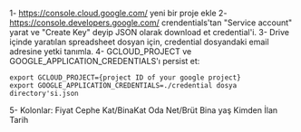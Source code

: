 1- https://console.cloud.google.com/ yeni bir proje ekle
2- https://console.developers.google.com/ crendentials'tan "Service account" yarat ve "Create Key" deyip JSON olarak download et credential'i.
3- Drive içinde yaratılan spreadsheet dosyan için, credential dosyandaki email adresine yetki tanımla.
4- GCLOUD_PROJECT ve GOOGLE_APPLICATION_CREDENTIALS'ı persist et:
```
export GCLOUD_PROJECT={project ID of your google project}
export GOOGLE_APPLICATION_CREDENTIALS=./credential dosya directory'si.json
``` 
5- Kolonlar: Fiyat	Cephe	Kat/BinaKat	Oda	Net/Brüt	Bina yaş	Kimden	İlan	Tarih